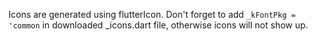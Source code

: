 Icons are generated using flutterIcon.
Don't forget to add `_kFontPkg = 'common` in downloaded _icons.dart file, otherwise icons will not show up.
